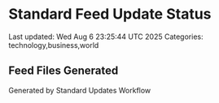# Standard Feed Update Status
Last updated: Wed Aug  6 23:25:44 UTC 2025
Categories: technology,business,world

## Feed Files Generated

Generated by Standard Updates Workflow
